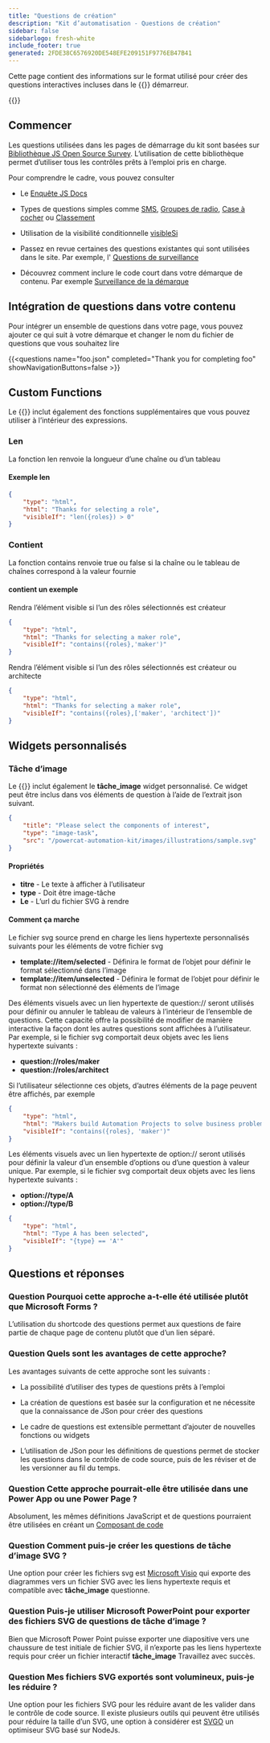 ```yaml
---
title: "Questions de création"
description: "Kit d’automatisation - Questions de création"
sidebar: false
sidebarlogo: fresh-white
include_footer: true
generated: 2FDE38C6576920DE548EFE209151F9776EB47B41
---
```


Cette page contient des informations sur le format utilisé pour créer des questions interactives incluses dans le {{<product-name>}} démarreur.

{{<toc>}}

## Commencer

Les questions utilisées dans les pages de démarrage du kit sont basées sur [Bibliothèque JS Open Source Survey](https://github.com/surveyjs/survey-library). L’utilisation de cette bibliothèque permet d’utiliser tous les contrôles prêts à l’emploi pris en charge.

Pour comprendre le cadre, vous pouvez consulter

- Le [Enquête JS Docs](https://surveyjs.io/form-library/documentation/overview)

- Types de questions simples comme [SMS](https://surveyjs.io/form-library/examples/questiontype-text/reactjs), [Groupes de radio](https://surveyjs.io/form-library/examples/questiontype-radiogroup/reactjs), [Case à cocher](https://surveyjs.io/form-library/examples/questiontype-checkbox/reactjs) ou [Classement](https://surveyjs.io/form-library/examples/questiontype-ranking/reactjs)

- Utilisation de la visibilité conditionnelle [visibleSi](https://surveyjs.io/form-library/examples/condition-kids/reactjs)

- Passez en revue certaines des questions existantes qui sont utilisées dans le site. Par exemple, l' [Questions de surveillance](https://github.com/microsoft/powercat-automation-kit/blob/gh-pages/site/content/monitoring.json)

- Découvrez comment inclure le code court dans votre démarque de contenu. Par exemple [Surveillance de la démarque](https://raw.githubusercontent.com/microsoft/powercat-automation-kit/gh-pages/site/content/monitoring-compare.md)

## Intégration de questions dans votre contenu

Pour intégrer un ensemble de questions dans votre page, vous pouvez ajouter ce qui suit à votre démarque et changer le nom du fichier de questions que vous souhaitez lire

{{\<questions name="foo.json" completed="Thank you for completing foo" showNavigationButtons=false \>}}

## Custom Functions

Le {{<product-name>}} inclut également des fonctions supplémentaires que vous pouvez utiliser à l’intérieur des expressions.

### Len

La fonction len renvoie la longueur d’une chaîne ou d’un tableau

#### Exemple len

```json
{
    "type": "html",
    "html": "Thanks for selecting a role",
    "visibleIf": "len({roles}) > 0"
}
```

### Contient

La fonction contains renvoie true ou false si la chaîne ou le tableau de chaînes correspond à la valeur fournie

#### contient un exemple

Rendra l’élément visible si l’un des rôles sélectionnés est créateur

```json
{
    "type": "html",
    "html": "Thanks for selecting a maker role",
    "visibleIf": "contains({roles},'maker')"
}
```

Rendra l’élément visible si l’un des rôles sélectionnés est créateur ou architecte

```json
{
    "type": "html",
    "html": "Thanks for selecting a maker role",
    "visibleIf": "contains({roles},['maker', 'architect'])"
}
```

## Widgets personnalisés

### Tâche d’image

Le {{<product-name>}} inclut également le **tâche_image** widget personnalisé. Ce widget peut être inclus dans vos éléments de question à l’aide de l’extrait json suivant.

```json
{
    "title": "Please select the components of interest",
    "type": "image-task",
    "src": "/powercat-automation-kit/images/illustrations/sample.svg"
}
```

#### Propriétés

- **titre** - Le texte à afficher à l’utilisateur
- **type** - Doit être image-tâche
- **Le** - L’url du fichier SVG à rendre

#### Comment ça marche

Le fichier svg source prend en charge les liens hypertexte personnalisés suivants pour les éléments de votre fichier svg

- **template://item/selected** - Définira le format de l’objet pour définir le format sélectionné dans l’image
- **template://item/unselected** - Définira le format de l’objet pour définir le format non sélectionné des éléments de l’image

Des éléments visuels avec un lien hypertexte de question:// seront utilisés pour définir ou annuler le tableau de valeurs à l’intérieur de l’ensemble de questions. Cette capacité offre la possibilité de modifier de manière interactive la façon dont les autres questions sont affichées à l’utilisateur. Par exemple, si le fichier svg comportait deux objets avec les liens hypertexte suivants :

- **question://roles/maker**
- **question://roles/architect**

Si l’utilisateur sélectionne ces objets, d’autres éléments de la page peuvent être affichés, par exemple

```json
{
    "type": "html",
    "html": "Makers build Automation Projects to solve business problems",
    "visibleIf": "contains({roles}, 'maker')"
}
```

Les éléments visuels avec un lien hypertexte de option:// seront utilisés pour définir la valeur d’un ensemble d’options ou d’une question à valeur unique. Par exemple, si le fichier svg comportait deux objets avec les liens hypertexte suivants :

- **option://type/A**
- **option://type/B**

```json
{
    "type": "html",
    "html": "Type A has been selected",
    "visibleIf": "{type} == 'A'"
}
```

## Questions et réponses

### **Question** Pourquoi cette approche a-t-elle été utilisée plutôt que Microsoft Forms ?

L’utilisation du shortcode des questions permet aux questions de faire partie de chaque page de contenu plutôt que d’un lien séparé.

### **Question** Quels sont les avantages de cette approche?

Les avantages suivants de cette approche sont les suivants :

- La possibilité d’utiliser des types de questions prêts à l’emploi

- La création de questions est basée sur la configuration et ne nécessite que la connaissance de JSon pour créer des questions

- Le cadre de questions est extensible permettant d’ajouter de nouvelles fonctions ou widgets

- L’utilisation de JSon pour les définitions de questions permet de stocker les questions dans le contrôle de code source, puis de les réviser et de les versionner au fil du temps.

### **Question** Cette approche pourrait-elle être utilisée dans une Power App ou une Power Page ?

Absolument, les mêmes définitions JavaScript et de questions pourraient être utilisées en créant un [Composant de code](https://learn.microsoft.com/power-apps/developer/component-framework/custom-controls-overview)

### **Question** Comment puis-je créer les questions de tâche d’image SVG ?

Une option pour créer les fichiers svg est [Microsoft Visio](https://www.microsoft.com/microsoft-365/visio/) qui exporte des diagrammes vers un fichier SVG avec les liens hypertexte requis et compatible avec **tâche_image** questionne.

### **Question** Puis-je utiliser Microsoft PowerPoint pour exporter des fichiers SVG de questions de tâche d’image ?

Bien que Microsoft Power Point puisse exporter une diapositive vers une chaussure de test initiale de fichier SVG, il n’exporte pas les liens hypertexte requis pour créer un fichier interactif **tâche_image** Travaillez avec succès.

### **Question** Mes fichiers SVG exportés sont volumineux, puis-je les réduire ?

Une option pour les fichiers SVG pour les réduire avant de les valider dans le contrôle de code source. Il existe plusieurs outils qui peuvent être utilisés pour réduire la taille d’un SVG, une option à considérer est [SVGO](https://github.com/svg/svgo) un optimiseur SVG basé sur NodeJs.
